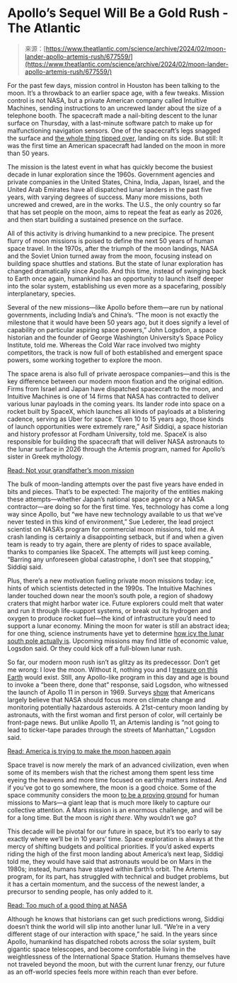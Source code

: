 <!--yml
category: 未分类
date: 2024-05-29 13:22:44
-->

# Apollo’s Sequel Will Be a Gold Rush - The Atlantic

> 来源：[https://www.theatlantic.com/science/archive/2024/02/moon-lander-apollo-artemis-rush/677559/](https://www.theatlantic.com/science/archive/2024/02/moon-lander-apollo-artemis-rush/677559/)

For the past few days, mission control in Houston has been talking to the moon. It’s a throwback to an earlier space age, with a few tweaks. Mission control is not NASA, but a private American company called Intuitive Machines, sending instructions to an uncrewed lander about the size of a telephone booth. The spacecraft made a nail-biting descent to the lunar surface on Thursday, with a last-minute software patch to make up for malfunctioning navigation sensors. One of the spacecraft’s legs snagged the surface and [the whole thing tipped over](https://www.cbc.ca/news/science/odysseus-lander-moon-1.7123958), landing on its side. But still: It was the first time an American spacecraft had landed on the moon in more than 50 years.

The mission is the latest event in what has quickly become the busiest decade in lunar exploration since the 1960s. Government agencies and private companies in the United States, China, India, Japan, Israel, and the United Arab Emirates have all dispatched lunar landers in the past five years, with varying degrees of success. Many more missions, both uncrewed and crewed, are in the works. The U.S., the only country so far that has set people on the moon, aims to repeat the feat as early as 2026, and then start building a sustained presence on the surface.

All of this activity is driving humankind to a new precipice. The present flurry of moon missions is poised to define the next 50 years of human space travel. In the 1970s, after the triumph of the moon landings, NASA and the Soviet Union turned away from the moon, focusing instead on building space shuttles and stations. But the state of lunar exploration has changed dramatically since Apollo. And this time, instead of swinging back to Earth once again, humankind has an opportunity to launch itself deeper into the solar system, establishing us even more as a spacefaring, possibly interplanetary, species.

Several of the new missions—like Apollo before them—are run by national governments, including India’s and China’s. “The moon is not exactly the milestone that it would have been 50 years ago, but it does signify a level of capability on particular aspiring space powers,” John Logsdon, a space historian and the founder of George Washington University’s Space Policy Institute, told me. Whereas the Cold War race involved two mighty competitors, the track is now full of both established and emergent space powers, some working together to explore the moon.

The space arena is also full of private aerospace companies—and this is the key difference between our modern moon fixation and the original edition. Firms from Israel and Japan have dispatched spacecraft to the moon, and Intuitive Machines is one of 14 firms that NASA has contracted to deliver various lunar payloads in the coming years. Its lander rode into space on a rocket built by SpaceX, which launches all kinds of payloads at a blistering cadence, serving as Uber for space. “Even 10 to 15 years ago, those kinds of launch opportunities were extremely rare,” Asif Siddiqi, a space historian and history professor at Fordham University, told me. SpaceX is also responsible for building the spacecraft that will deliver NASA astronauts to the lunar surface in 2026 through the Artemis program, named for Apollo’s sister in Greek mythology.

[Read: Not your grandfather’s moon mission](https://www.theatlantic.com/science/archive/2023/04/artemis-moon-mission-nasa-astronaut-crew/673609/)

The bulk of moon-landing attempts over the past five years have ended in bits and pieces. That’s to be expected: The majority of the entities making these attempts—whether Japan’s national space agency or a NASA contractor—are doing so for the first time. Yes, technology has come a long way since Apollo, but “we have new technology available to us that we’ve never tested in this kind of environment,” Sue Lederer, the lead project scientist on NASA’s program for commercial moon missions, told me. A crash landing is certainly a disappointing setback, but if and when a given team is ready to try again, there are plenty of rides to space available, thanks to companies like SpaceX. The attempts will just keep coming. “Barring any unforeseen global catastrophe, I don’t see that stopping,” Siddiqi said.

Plus, there’s a new motivation fueling private moon missions today: ice, hints of which scientists detected in the 1990s. The Intuitive Machines lander touched down near the moon’s south pole, a region of shadowy craters that might harbor water ice. Future explorers could melt that water and run it through life-support systems, or break out its hydrogen and oxygen to produce rocket fuel—the kind of infrastructure you’d need to support a lunar economy. Mining the moon for water is still an abstract idea; for one thing, science instruments have yet to determine [how icy the lunar south pole actually is](https://www.theatlantic.com/science/archive/2019/10/nasa-moon-water/599929/). Upcoming missions may find little of economic value, Logsdon said. Or they could kick off a full-blown lunar rush.

So far, our modern moon rush isn’t as glitzy as its predecessor. Don’t get me wrong: I love the moon. Without it, nothing you and I [treasure on this Earth](https://www.theatlantic.com/science/archive/2024/01/moon-civilization-empire-building-astronomy/676998/) would exist. Still, any Apollo-like program in this day and age is bound to invoke a “been there, done that” response, said Logsdon, who witnessed the launch of Apollo 11 in person in 1969\. Surveys [show](https://www.washingtonpost.com/technology/2023/07/20/pew-poll-nasa-priorities/) that Americans largely believe that NASA should focus more on climate change and monitoring potentially hazardous asteroids. A 21st-century moon landing by astronauts, with the first woman and first person of color, will certainly be front-page news. But unlike Apollo 11, an Artemis landing is “not going to lead to ticker-tape parades through the streets of Manhattan,” Logsdon said.

[Read: America is trying to make the moon happen again](https://www.theatlantic.com/science/archive/2022/08/nasa-moon-mission-space-launch-system-artemis/671257/)

Space travel is now merely the mark of an advanced civilization, even when some of its members wish that the richest among them spent less time eyeing the heavens and more time focused on earthly matters instead. And if you’ve got to go somewhere, the moon is a good choice. Some of the space community considers the moon [to be a proving ground](https://www.theatlantic.com/science/archive/2020/02/nasa-moon-mars-artemis/606499/) for human missions to Mars—a giant leap that is much more likely to capture our collective attention. A Mars mission is an enormous challenge, and will be for a long time. But the moon is *right there*. Why wouldn’t we go?

This decade will be pivotal for our future in space, but it’s too early to say exactly where we’ll be in 10 years’ time. Space exploration is always at the mercy of shifting budgets and political priorities. If you’d asked experts riding the high of the first moon landing about America’s next leap, Siddiqi told me, they would have said that astronauts would be on Mars in the 1980s; instead, humans have stayed within Earth’s orbit. The Artemis program, for its part, has struggled with technical and budget problems, but it has a certain momentum, and the success of the newest lander, a precursor to sending people, has only added to it.

[Read: Too much of a good thing at NASA](https://www.theatlantic.com/science/archive/2018/08/nasa-culture-optimism-james-webb/566558/)

Although he knows that historians can get such predictions wrong, Siddiqi doesn’t think the world will slip into another lunar lull. “We’re in a very different stage of our interaction with space,” he said. In the years since Apollo, humankind has dispatched robots across the solar system, built gigantic space telescopes, and become comfortable living in the weightlessness of the International Space Station. Humans themselves have not traveled beyond the moon, but with the current lunar frenzy, our future as an off-world species feels more within reach than ever before.